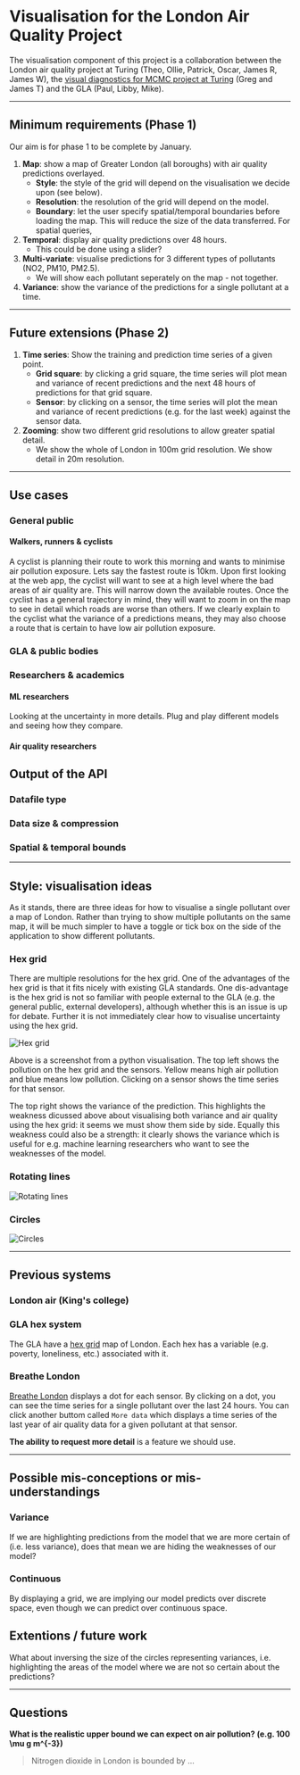 # Visualisation for the London Air Quality Project

The visualisation component of this project is a collaboration between the London air quality project at Turing (Theo, Ollie, Patrick, Oscar, James R, James W), the [visual diagnostics for MCMC project at Turing](https://www.turing.ac.uk/research/research-projects/visual-diagnostics-markov-chain-monte-carlo-mcmc) (Greg and James T) and the GLA (Paul, Libby, Mike).


***

## Minimum requirements (Phase 1)

Our aim is for phase 1 to be complete by January.

1. **Map**: show a map of Greater London (all boroughs) with air quality predictions overlayed.
    - **Style**: the style of the grid will depend on the visualisation we decide upon (see below).
    - **Resolution**: the resolution of the grid will depend on the model.
    - **Boundary**: let the user specify spatial/temporal boundaries before loading the map. This will reduce the size of the data transferred. For spatial queries, 
1. **Temporal**: display air quality predictions over 48 hours.
    - This could be done using a slider?
1. **Multi-variate**: visualise predictions for 3 different types of pollutants (NO2, PM10, PM2.5).
    - We will show each pollutant seperately on the map - not together.
1. **Variance**: show the variance of the predictions for a single pollutant at a time.

***

## Future extensions (Phase 2)

1. **Time series**: Show the training and prediction time series of a given point.
    - **Grid square**: by clicking a grid square, the time series will plot mean and variance of recent predictions and the next 48 hours of predictions for that grid square.
    - **Sensor**: by clicking on a sensor, the time series will plot the mean and variance of recent predictions (e.g. for the last week) against the sensor data.
1. **Zooming**: show two different grid resolutions to allow greater spatial detail.
    - We show the whole of London in 100m grid resolution. We show detail in 20m resolution.


***


## Use cases

### General public

#### Walkers, runners & cyclists

A cyclist is planning their route to work this morning and wants to minimise air pollution exposure.
Lets say the fastest route is 10km.
Upon first looking at the web app, the cyclist will want to see at a high level where the bad areas of air quality are.
This will narrow down the available routes.
Once the cyclist has a general trajectory in mind, they will want to zoom in on the map to see in detail which roads are worse than others.
If we clearly explain to the cyclist what the variance of a predictions means, they may also choose a route that is certain to have low air pollution exposure.

### GLA & public bodies

### Researchers & academics

#### ML researchers

Looking at the uncertainty in more details.
Plug and play different models and seeing how they compare.

#### Air quality researchers

## Output of the API

### Datafile type

### Data size & compression

### Spatial & temporal bounds

***

## Style: visualisation ideas

As it stands, there are three ideas for how to visualise a single pollutant over a map of London.
Rather than trying to show multiple pollutants on the same map, it will be much simpler to have a toggle or tick box on the side of the application to show different pollutants.

### Hex grid

There are multiple resolutions for the hex grid.
One of the advantages of the hex grid is that it fits nicely with existing GLA standards.
One dis-advantage is the hex grid is not so familiar with people external to the GLA (e.g. the general public, external developers), although whether this is an issue is up for debate.
Further it is not immediately clear how to visualise uncertainty using the hex grid.

![Hex grid](img/hex.png)

Above is a screenshot from a python visualisation.
The top left shows the pollution on the hex grid and the sensors.
Yellow means high air pollution and blue means low pollution.
Clicking on a sensor shows the time series for that sensor.

The top right shows the variance of the prediction.
This highlights the weakness dicussed above about visualising both variance and air quality using the hex grid: it seems we must show them side by side.
Equally this weakness could also be a strength: it clearly shows the variance which is useful for e.g. machine learning researchers who want to see the weaknesses of the model.


### Rotating lines

![Rotating lines](img/ATI_DarkViridis.png)

### Circles

![Circles](img/ATI_LightRed.png)

***


## Previous systems

### London air (King's college)

### GLA hex system

The GLA have a [hex grid](https://maps.london.gov.uk/green-infrastructure/) map of London.
Each hex has a variable (e.g. poverty, loneliness, etc.) associated with it.

### Breathe London

[Breathe London](https://www.breathelondon.org) displays a dot for each sensor.
By clicking on a dot, you can see the time series for a single pollutant over the last 24 hours.
You can click another buttom called `More data` which displays a time series of the last year of air quality data for a given pollutant at that sensor.

**The ability to request more detail** is a feature we should use.


***

## Possible mis-conceptions or mis-understandings

### Variance

If we are highlighting predictions from the model that we are more certain of (i.e. less variance), does that mean we are hiding the weaknesses of our model?

### Continuous

By displaying a grid, we are implying our model predicts over discrete space, even though we can predict over continuous space.


## Extentions / future work

What about inversing the size of the circles representing variances, i.e. highlighting the areas of the model where we are not so certain about the predictions?


***

## Questions

**What is the realistic upper bound we can expect on air pollution? (e.g. 100 \mu g m^{-3})**

> Nitrogen dioxide in London is bounded by ...
